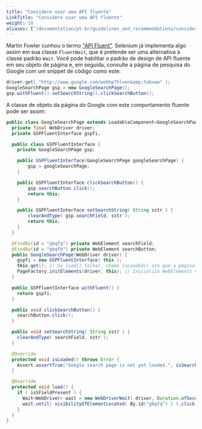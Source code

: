 ```yaml
---
title: "Considere usar uma API fluente"
LinkTitle: "Considere usar uma API fluente"
weight: 10
aliases: ["/documentation/pt-br/guidelines_and_recommendations/consider_using_a_fluent_api/"]  
---
```



Martin Fowler cunhou o termo ["API Fluent"](//www.martinfowler.com/bliki/FluentInterface.html). Selenium já
implementa algo assim em sua classe `FluentWait`, que é
pretende ser uma alternativa à classe padrão <code>Wait</code>.
Você pode habilitar o padrão de design de API fluente em seu objeto de página
e, em seguida, consulte a página de pesquisa do Google com um snippet de código como este:

```java
driver.get( "http://www.google.com/webhp?hl=en&amp;tab=ww" );
GoogleSearchPage gsp = new GoogleSearchPage();
gsp.withFluent().setSearchString().clickSearchButton();
```

A classe de objeto da página do Google com este comportamento fluente
pode ser assim:

```java
public class GoogleSearchPage extends LoadableComponent<GoogleSearchPage> {
  private final WebDriver driver;
  private GSPFluentInterface gspfi;

  public class GSPFluentInterface {
    private GoogleSearchPage gsp;

    public GSPFluentInterface(GoogleSearchPage googleSearchPage) {
        gsp = googleSearchPage;
    }

    public GSPFluentInterface clickSearchButton() {
        gsp.searchButton.click();
        return this;
    }

    public GSPFluentInterface setSearchString( String sstr ) {
        clearAndType( gsp.searchField, sstr );
        return this;
    }
  }

  @FindBy(id = "gbqfq") private WebElement searchField;
  @FindBy(id = "gbqfb") private WebElement searchButton;
  public GoogleSearchPage(WebDriver driver) {
    gspfi = new GSPFluentInterface( this );
    this.get(); // Se load() falhar, chama isLoaded() até que a página termine de carregar
    PageFactory.initElements(driver, this); // Inicializa WebElements na página
  }

  public GSPFluentInterface withFluent() {
    return gspfi;
  }

  public void clickSearchButton() {
    searchButton.click();
  }

  public void setSearchString( String sstr ) {
    clearAndType( searchField, sstr );
  }

  @Override
  protected void isLoaded() throws Error {
    Assert.assertTrue("Google search page is not yet loaded.", isSearchFieldVisible() );
  }

  @Override
  protected void load() {
    if ( isSFieldPresent ) {
      Wait<WebDriver> wait = new WebDriverWait( driver, Duration.ofSeconds(3) );
      wait.until( visibilityOfElementLocated( By.id("gbqfq") ) ).click();
    }
  }
}
```
